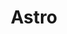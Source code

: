 ---
title: Astro
description: Astroは，コンテンツ中心のサイト（ブログなど）の作成に便利な静的サイト作成ツールです．動的でない機能が中心の場合，高速で動作するため，非常に便利です．
num: 11
siteUrl: https://astro.build/
githubUrl: https://github.com/withastro
icon: https://astro.build/favicon.svg
themeColor: rgba(255, 34, 163, 1)
---